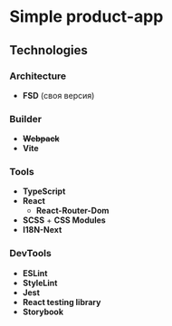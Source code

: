 # Simple product-app

## Technologies

### Architecture

- **FSD** (своя версия)

### Builder

- **~~Webpack~~**
- **Vite**

### Tools

- **TypeScript**
- **React**
  - **React-Router-Dom**
- **SCSS** + **CSS Modules**
- **I18N-Next**

### DevTools

- **ESLint**
- **StyleLint**
- **Jest**
- **React testing library**
- **Storybook**